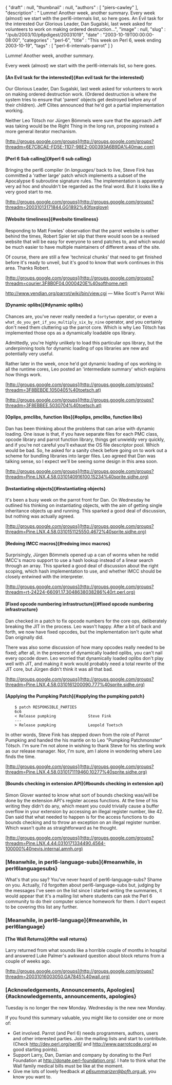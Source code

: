 {
   "draft" : null,
   "thumbnail" : null,
   "authors" : [
      "piers-cawley"
   ],
   "description" : " Lumme! Another week, another summary. Every week (almost) we start with the perl6-internals list, so here goes. An Evil task for the interested Our Glorious Leader, Dan Sugalski, last week asked for volunteers to work on making ordered destruction...",
   "image" : null,
   "slug" : "/pub/2003/10/p6pdigest/20031019",
   "date" : "2003-10-19T00:00:00-08:00",
   "categories" : "perl-6",
   "title" : "This week on Perl 6, week ending 2003-10-19",
   "tags" : [
      "perl-6-internals-parrot"
   ]
}





Lumme! Another week, another summary.

Every week (almost) we start with the perl6-internals list, so here
goes.

#### [An Evil task for the interested]{#an evil task for the interested}

Our Glorious Leader, Dan Sugalski, last week asked for volunteers to
work on making ordered destruction work. (Ordered destruction is where
the system tries to ensure that 'parent' objects get destroyed before
any of their children). Jeff Clites announced that he'd got a partial
implementation working.

Neither Leo Tötsch nor Jürgen Bömmels were sure that the approach Jeff
was taking would be the Right Thing in the long run, proposing instead a
more general iterator mechanism.

[http://groups.google.com/groups](http://groups.google.com/groups?threadm=6E7C8CAE-FD5E-11D7-98E2-000393A6B9DA%40mac.com)

#### [Perl 6 Sub calling]{#perl 6 sub calling}

Bringing the perl6 compiler (in *languages/* back to live, Steve Fink
has committed a 'rather large' patch which implements a subset of the
Apocalypse 6 subroutine signature rules. The implementation is
apparently very ad hoc and shouldn't be regarded as the final word. But
it looks like a very good start to me.

[http://groups.google.com/groups](http://groups.google.com/groups?threadm=20031013171844.GG1892%40foxglove)

#### [Website timeliness]{#website timeliness}

Responding to Matt Fowles' observation that the parrot website is rather
behind the times, Robert Spier let slip that there would soon be a
revised website that will be easy for everyone to send patches to, and
which would be much easier to have multiple maintainers of different
areas of the site.

Of course, there are still a few 'technical chunks' that need to get
finished before it's ready to unveil, but it's good to know that work
continues in this area. Thanks Robert.

[http://groups.google.com/groups](http://groups.google.com/groups?threadm=courier.3F8B0F04.0000420E%40softhome.net)

<http://www.vendian.org/parrot/wiki/bin/view.cgi> — Mike Scott's Parrot
Wiki

#### [Dynamic oplibs]{#dynamic oplibs}

Chances are, you've never really needed a `fortytwo` operator, or even a
`what_do_you_get_if_you_multiply_six_by_nine` operator, and you
certainly don't need them cluttering up the parrot core. Which is why
Leo Tötsch has implemented those ops as a dynamically loadable ops
library.

Admittedly, you're highly unlikely to load this particular ops library,
but the underpinning tools for dynamic loading of ops libraries are new
and potentially very useful.

Rather later in the week, once he'd got dynamic loading of ops working
in all the runtime cores, Leo posted an 'intermediate summary' which
explains how things work.

[http://groups.google.com/groups](http://groups.google.com/groups?threadm=3F8BEBDE.1050405%40toetsch.at)

[http://groups.google.com/groups](http://groups.google.com/groups?threadm=3F8EBBEE.5030704%40toetsch.at)

#### [Oplips, pmclibs, function libs]{#oplips, pmclibs, function libs}

Dan has been thinking about the problems that can arise with dynamic
loading. One issue is that, if you have separate files for each PMC
class, opcode library and parrot function library, things get unwieldy
very quickly, and if you're not careful you'll exhaust the OS file
descriptor pool. Which would be bad. So, he asked for a sanity check
before going on to work out a scheme for bundling libraries into larger
files. Leo agreed that Dan was talking sense, so I expect we'll be
seeing some design in this area soon.

[http://groups.google.com/groups](http://groups.google.com/groups?threadm=Pine.LNX.4.58.0310140916100.15234%40sprite.sidhe.org)

#### [Instantiating objects]{#instantiating objects}

It's been a busy week on the parrot front for Dan. On Wednesday he
outlined his thinking on instantiating objects, with the aim of getting
single inheritance objects up and running. This sparked a good deal of
discussion, but nothing was actually agreed.

[http://groups.google.com/groups](http://groups.google.com/groups?threadm=Pine.LNX.4.58.0310151125550.4672%40sprite.sidhe.org)

#### [Redoing IMCC macros]{#redoing imcc macros}

Surprisingly, Jürgen Bömmels opened up a can of worms when he redid
IMCC's macro support to use a hash lookup instead of a linear search
through an array. This sparked a good deal of discussion about the right
scoping, which hash implementation to use, and whether IMCC should be
closely entwined with the interpreter.

[http://groups.google.com/groups](http://groups.google.com/groups?threadm=rt-24224-66091.17.3048638038286%40rt.perl.org)

#### [Fixed opcode numbering infrastructure]{#fixed opcode numbering infrastructure}

Dan checked in a patch to fix opcode numbers for the core ops,
deliberately breaking the JIT in the process. Leo wasn't happy. After a
bit of back and forth, we now have fixed opcodes, but the implementation
isn't quite what Dan originally did.

There was also some discussion of how many opcodes really needed to be
fixed; after all, in the presence of dynamically loaded oplibs, you
can't nail every opcode down. Leo worried that dynamically loaded oplibs
don't play well with JIT, and making it work would probably need a total
rewrite of the JIT core, but Jürgen didn't think it was all that bad.

[http://groups.google.com/groups](http://groups.google.com/groups?threadm=Pine.LNX.4.58.0310161200090.777%40sprite.sidhe.org)

#### [Applying the Pumpking Patch]{#applying the pumpking patch}

        $ patch RESPONSIBLE_PARTIES 
        6c6
        < Release pumpking              Steve Fink
        ---
        > Release pumpking              Leopold Toetsch

In other words, Steve Fink has stepped down from the role of Parrot
Pumpking and handed the his mantle on to Leo "Pumpking Patchmonster"
Tötsch. I'm sure I'm not alone in wishing to thank Steve for his
sterling work as our release manager. Nor, I'm sure, am I alone in
wondering where Leo finds the time.

[http://groups.google.com/groups](http://groups.google.com/groups?threadm=Pine.LNX.4.58.0310171119460.10277%40sprite.sidhe.org)

#### [Bounds checking in extension API]{#bounds checking in extension api}

Simon Glover wanted to know what sort of bounds checking was/will be
done by the extension API's register access functions. At the time of
his writing they didn't do any, which meant you could trivially cause a
buffer overflow in your extension by accessing an illegal register
number, like 42. Dan said that what needed to happen is for the access
functions to do bounds checking and to throw an exception on an illegal
register number. Which wasn't quite as straightforward as he thought.

[http://groups.google.com/groups](http://groups.google.com/groups?threadm=Pine.LNX.4.44.0310171334490.4564-100000%40nevis.internal.amnh.org)

### [Meanwhile, in perl6-language-subs]{#meanwhile, in perl6languagesubs}

What's that you say? You've never heard of perl6-language-subs? Shame on
you. Actually, I'd forgotten about perl6-language-subs but, judging by
the messages I've seen on the list since I started writing the
summaries, it would appear that it's a mailing list where students can
ask the Perl 6 community to do their computer science homework for them.
I don't expect to be covering this list any further.

### [Meanwhile, in perl6-language]{#meanwhile, in perl6language}

#### [The Wall Returns]{#the wall returns}

Larry returned from what sounds like a horrible couple of months in
hospital and answered Luke Palmer's awkward question about block returns
from a couple of weeks ago.

[http://groups.google.com/groups](http://groups.google.com/groups?threadm=20031016003050.GA7845%40wall.org)

### [Acknowledgements, Announcements, Apologies]{#acknowledgements, announcements, apologies}

Tuesday is no longer the new Monday. Wednesday is the new new Monday.

If you found this summary valuable, you might like to consider one or
more of:

-   Get involved. Parrot (and Perl 6) needs programmers, authors, users
    and other interested parties. Join the mailing lists and start to
    contribute. (Check <http://dev.perl.org/perl6/> and
    <http://www.parrotcode.org/> as good starting points).
-   Support Larry, Dan, Damian and company by donating to the Perl
    Foundation at <http://donate.perl-foundation.org/>. I hate to think
    what the Wall family medical bills must be like at the moment.
-   Give me lots of lovely feedback at *<p6summarizer@bofh.org.uk>*, you
    know you want to.


